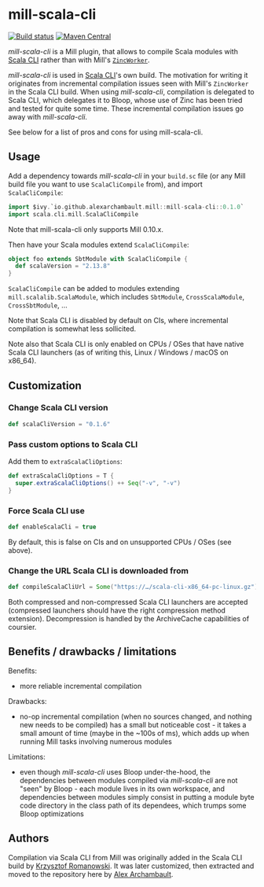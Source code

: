 # mill-scala-cli

[![Build status](https://github.com/scala-cli/mill-scala-cli/workflows/CI/badge.svg)](https://github.com/scala-cli/mill-scala-cli/actions?query=workflow%3ACI)
[![Maven Central](https://img.shields.io/maven-central/v/io.github.alexarchambault.mill/mill-scala-cli_mill0.10_2.13.svg)](https://maven-badges.herokuapp.com/maven-central/io.github.alexarchambault.mill/mill-scala-cli_mill0.10_2.13)

*mill-scala-cli* is a Mill plugin, that allows to compile Scala modules
with [Scala CLI](https://github.com/VirtusLab/scala-cli) rather than with Mill's
[`ZincWorker`](https://github.com/com-lihaoyi/mill/blob/4d94945c463b4f4b2aac3d74e0d75511714e00f0/scalalib/src/ZincWorkerModule.scala).

*mill-scala-cli* is used in [Scala CLI](https://github.com/VirtusLab/scala-cli)'s own build. The motivation for writing it originates
from incremental compilation issues seen with Mill's `ZincWorker` in the Scala CLI build. When using *mill-scala-cli*, compilation is delegated to
Scala CLI, which delegates it to Bloop, whose use of Zinc has been tried and tested for quite some time. These incremental compilation issues
go away with *mill-scala-cli*.

See below for a list of pros and cons for using mill-scala-cli.

## Usage

Add a dependency towards *mill-scala-cli* in your `build.sc` file (or any Mill build file you want to use `ScalaCliCompile` from),
and import `ScalaCliCompile`:
```scala
import $ivy.`io.github.alexarchambault.mill::mill-scala-cli::0.1.0`
import scala.cli.mill.ScalaCliCompile
```

Note that mill-scala-cli only supports Mill 0.10.x.

Then have your Scala modules extend `ScalaCliCompile`:
```scala
object foo extends SbtModule with ScalaCliCompile {
  def scalaVersion = "2.13.8"
}
```

`ScalaCliCompile` can be added to modules extending `mill.scalalib.ScalaModule`, which includes `SbtModule`, `CrossScalaModule`, `CrossSbtModule`, …

Note that Scala CLI is disabled by default on CIs, where incremental compilation is somewhat less sollicited.

Note also that Scala CLI is only enabled on CPUs / OSes that have native Scala CLI launchers (as of writing this, Linux / Windows / macOS on x86_64).

## Customization

### Change Scala CLI version

```scala
def scalaCliVersion = "0.1.6"
```

### Pass custom options to Scala CLI

Add them to `extraScalaCliOptions`:
```scala
def extraScalaCliOptions = T {
  super.extraScalaCliOptions() ++ Seq("-v", "-v")
}
```

### Force Scala CLI use

```scala
def enableScalaCli = true
```

By default, this is false on CIs and on unsupported CPUs / OSes (see above).

### Change the URL Scala CLI is downloaded from

```scala
def compileScalaCliUrl = Some("https://…/scala-cli-x86_64-pc-linux.gz")
```

Both compressed and non-compressed Scala CLI launchers are accepted (compressed launchers should have the right compression method extension).
Decompression is handled by the ArchiveCache capabilities of coursier.

## Benefits / drawbacks / limitations

Benefits:
- more reliable incremental compilation

Drawbacks:
- no-op incremental compilation (when no sources changed, and nothing new needs to be compiled) has a small but noticeable cost - it takes a small amount of time (maybe in the ~100s of ms), which adds up when running Mill tasks involving numerous modules

Limitations:
- even though *mill-scala-cli* uses Bloop under-the-hood, the dependencies between modules compiled via *mill-scala-cli* are not "seen" by Bloop - each module lives in its own workspace, and dependencies between modules simply consist in putting a module byte code directory in the class path of its dependees, which trumps some Bloop optimizations

## Authors

Compilation via Scala CLI from Mill was originally added in the Scala CLI build by [Krzysztof Romanowski](https://github.com/romanowski). It was
later customized, then extracted and moved to the repository here by [Alex Archambault](https://github.com/alexarchambault).
